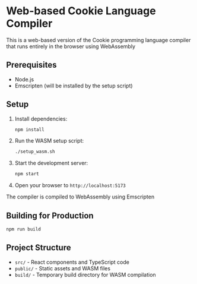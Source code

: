 # Web-based Cookie Language Compiler

This is a web-based version of the Cookie programming language compiler that runs entirely in the browser using WebAssembly

## Prerequisites

- Node.js 
- Emscripten (will be installed by the setup script)

## Setup

1. Install dependencies:
   ```bash
   npm install
   ```

2. Run the WASM setup script:
   ```bash
   ./setup_wasm.sh
   ```

3. Start the development server:
   ```bash
   npm start
   ```

4. Open your browser to `http://localhost:5173`


The compiler is compiled to WebAssembly using Emscripten


## Building for Production

```bash
npm run build
```

## Project Structure

- `src/` - React components and TypeScript code
- `public/` - Static assets and WASM files
- `build/` - Temporary build directory for WASM compilation
